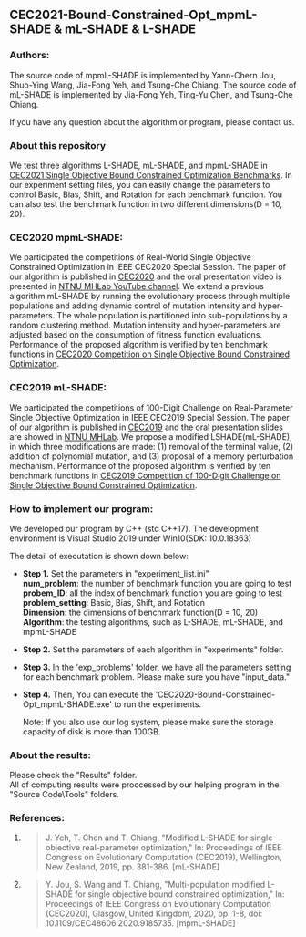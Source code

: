 ## CEC2021-Bound-Constrained-Opt_mpmL-SHADE & mL-SHADE & L-SHADE

### Authors:
 The source code of mpmL-SHADE is implemented by Yann-Chern Jou, Shuo-Ying Wang, Jia-Fong Yeh, and Tsung-Che Chiang.
 The source code of mL-SHADE is implemented by Jia-Fong Yeh, Ting-Yu Chen, and Tsung-Che Chiang.
 
 If you have any question about the algorithm or program, please contact us.

### About this repository
 We test three algorithms L-SHADE, mL-SHADE, and mpmL-SHADE in [CEC2021 Single Objective Bound Constrained Optimization Benchmarks](https://github.com/P-N-Suganthan/2021-SO-BCO "link"). In our experiment setting files, you can easily change the parameters to control Basic, Bias, Shift, and Rotation for each benchmark function. You can also test the benchmark function in two different dimensions(D = 10, 20).

### CEC2020 mpmL-SHADE:
 We participated the competitions of Real-World Single Objective Constrained Optimization in IEEE CEC2020 Special Session. The paper of our algorithm is published in [CEC2020](https://ieeexplore.ieee.org/abstract/document/9185735 "link") and the oral presentation video is presented in [NTNU MHLab YouTube channel](https://youtu.be/JMj0mHpIARw "link"). We extend a previous algorithm mL-SHADE by running the evolutionary process through multiple populations and adding dynamic control of mutation intensity and hyper-parameters. The whole population is partitioned into sub-populations by a random clustering method. Mutation intensity and hyper-parameters are adjusted based on the consumption of fitness function evaluations. Performance of the proposed algorithm is verified by ten benchmark functions in [CEC2020 Competition on Single Objective Bound Constrained Optimization](https://github.com/P-N-Suganthan/2020-Bound-Constrained-Opt-Benchmark "link").
 
### CEC2019 mL-SHADE:
 We participated the competitions of 100-Digit Challenge on Real-Parameter Single Objective Optimization in IEEE CEC2019 Special Session. The paper of our algorithm is published in [CEC2019](https://ieeexplore.ieee.org/document/8789991 "link") and the oral presentation slides are showed in [NTNU MHLab](https://web.ntnu.edu.tw/~tcchiang/publications/CEC2019/CEC2019a-mL-SHADE-slides.pdf "link"). We propose a modified LSHADE(mL-SHADE), in which three modifications are made: (1)
removal of the terminal value, (2) addition of polynomial mutation, and (3) proposal of a memory perturbation mechanism. Performance of the proposed algorithm is verified by ten benchmark functions in [CEC2019 Competition of 100-Digit Challenge on Single Objective Bound Constrained Optimization](https://github.com/P-N-Suganthan/CEC2019 "link").


### How to implement our program:
 We developed our program by C++ (std C++17). The development environment is Visual Studio 2019 under Win10(SDK: 10.0.18363)  
 
 The detail of executation is shown down below:  
   
 * __Step 1.__ Set the parameters in "experiment_list.ini"  
          **num_problem**: the number of benchmark function you are going to test  
          **probem_ID**: all the index of benchmark function you are going to test  
          **problem_setting**: Basic, Bias, Shift, and Rotation  
          **Dimension**: the dimensions of benchmark function(D = 10, 20)  
          **Algorithm**: the testing algorithms, such as L-SHADE, mL-SHADE, and mpmL-SHADE  
         
 * __Step 2.__ Set the parameters of each algorithm in "experiments" folder.
         
 * __Step 3.__ In the 'exp_problems' folder, we have all the parameters setting for each benchmark problem. Please make sure you have "input_data."
 
 * __Step 4.__ Then, You can execute the 'CEC2020-Bound-Constrained-Opt_mpmL-SHADE.exe' to run the experiments.  
   
   Note: If you also use our log system, please make sure the storage capacity of disk is more than 100GB.  
 
### About the results:
  Please check the "Results" folder.  
  All of computing results were proccessed by our helping program in the "Source Code\Tools" folders.

### References:
1. > J. Yeh, T. Chen and T. Chiang, "Modified L-SHADE for single objective real-parameter optimization," In: Proceedings of IEEE Congress on Evolutionary Computation (CEC2019), Wellington, New Zealand, 2019, pp. 381-386. [mL-SHADE]

2. > Y. Jou, S. Wang and T. Chiang, "Multi-population modified L-SHADE for single objective bound constrained optimization," In: Proceedings of IEEE Congress on Evolutionary Computation (CEC2020), Glasgow, United Kingdom, 2020, pp. 1-8, doi: 10.1109/CEC48606.2020.9185735. [mpmL-SHADE]

